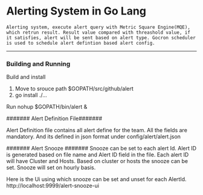 
# Alerting System in Go Lang 
	Alerting system, execute alert query with Metric Square Engine(MQE), which retrun result. Result value compared with threashold value, if it satisfies, alert will be sent based on alert type. Gocron scheduler is used to schedule alert defintion based alert config.
---

### Building and Running

Build and install 
 1) Move to srouce path $GOPATH/src/github/alert
 2) go install ./...

Run
 nohup $GOPATH/bin/alert &

####### Alert Definition File#######

 Alert Definition file contains all alert define for the team. All the fields are mandatory. And its defined in json format
under config/alert/alert.json

####### Alert Snooze #######
   Snooze can be set to each alert Id. Alert ID is generated based on file name and Alert ID field in the file. Each alert ID will have Cluster and Hosts. Based on cluster or hosts the snooze can be set. Snooze will set on hourly basis.

   Here is the Ui using which snooze can be set and unset for each AlertId. http://localhost:9999/alert-snooze-ui

